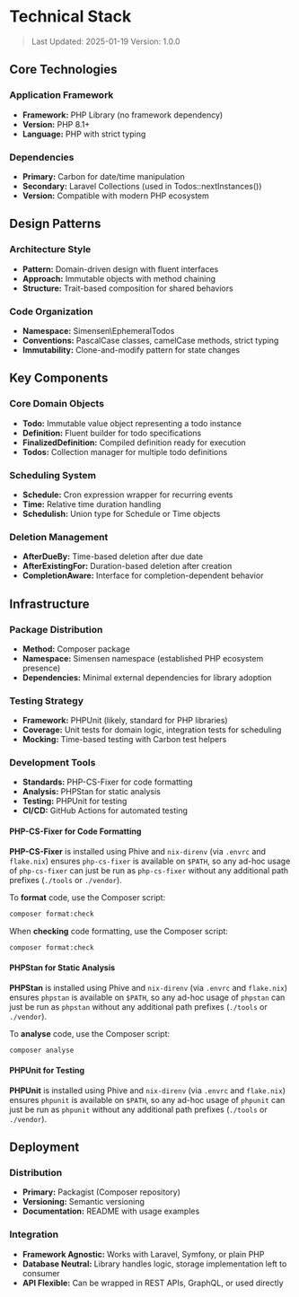 # Technical Stack

> Last Updated: 2025-01-19
> Version: 1.0.0

## Core Technologies

### Application Framework
- **Framework:** PHP Library (no framework dependency)
- **Version:** PHP 8.1+
- **Language:** PHP with strict typing

### Dependencies
- **Primary:** Carbon for date/time manipulation
- **Secondary:** Laravel Collections (used in Todos::nextInstances())
- **Version:** Compatible with modern PHP ecosystem

## Design Patterns

### Architecture Style
- **Pattern:** Domain-driven design with fluent interfaces
- **Approach:** Immutable objects with method chaining
- **Structure:** Trait-based composition for shared behaviors

### Code Organization
- **Namespace:** Simensen\EphemeralTodos
- **Conventions:** PascalCase classes, camelCase methods, strict typing
- **Immutability:** Clone-and-modify pattern for state changes

## Key Components

### Core Domain Objects
- **Todo:** Immutable value object representing a todo instance
- **Definition:** Fluent builder for todo specifications
- **FinalizedDefinition:** Compiled definition ready for execution
- **Todos:** Collection manager for multiple todo definitions

### Scheduling System
- **Schedule:** Cron expression wrapper for recurring events
- **Time:** Relative time duration handling
- **Schedulish:** Union type for Schedule or Time objects

### Deletion Management
- **AfterDueBy:** Time-based deletion after due date
- **AfterExistingFor:** Duration-based deletion after creation
- **CompletionAware:** Interface for completion-dependent behavior

## Infrastructure

### Package Distribution
- **Method:** Composer package
- **Namespace:** Simensen namespace (established PHP ecosystem presence)
- **Dependencies:** Minimal external dependencies for library adoption

### Testing Strategy
- **Framework:** PHPUnit (likely, standard for PHP libraries)
- **Coverage:** Unit tests for domain logic, integration tests for scheduling
- **Mocking:** Time-based testing with Carbon test helpers

### Development Tools
- **Standards:** PHP-CS-Fixer for code formatting
- **Analysis:** PHPStan for static analysis
- **Testing:** PHPUnit for testing
- **CI/CD:** GitHub Actions for automated testing

#### PHP-CS-Fixer for Code Formatting

**PHP-CS-Fixer** is installed using Phive and `nix-direnv` (via `.envrc` and `flake.nix`) ensures `php-cs-fixer` is available on `$PATH`, so any ad-hoc usage of `php-cs-fixer` can just be run as `php-cs-fixer` without any additional path prefixes (`./tools` or `./vendor`).

To **format** code, use the Composer script:

```bash
composer format:check
```

When **checking** code formatting, use the Composer script:

```bash
composer format:check
```

#### PHPStan for Static Analysis

**PHPStan** is installed using Phive and `nix-direnv` (via `.envrc` and `flake.nix`) ensures `phpstan` is available on `$PATH`, so any ad-hoc usage of `phpstan` can just be run as `phpstan` without any additional path prefixes (`./tools` or `./vendor`).

To **analyse** code, use the Composer script:

```bash
composer analyse
```

#### PHPUnit for Testing

**PHPUnit** is installed using Phive and `nix-direnv` (via `.envrc` and `flake.nix`) ensures `phpunit` is available on `$PATH`, so any ad-hoc usage of `phpunit` can just be run as `phpunit` without any additional path prefixes (`./tools` or `./vendor`).

## Deployment

### Distribution
- **Primary:** Packagist (Composer repository)
- **Versioning:** Semantic versioning
- **Documentation:** README with usage examples

### Integration
- **Framework Agnostic:** Works with Laravel, Symfony, or plain PHP
- **Database Neutral:** Library handles logic, storage implementation left to consumer
- **API Flexible:** Can be wrapped in REST APIs, GraphQL, or used directly
